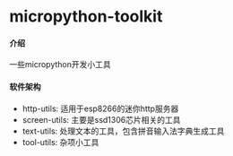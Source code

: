# micropython-toolkit

#### 介绍
一些micropython开发小工具

#### 软件架构
- http-utils: 适用于esp8266的迷你http服务器
- screen-utils: 主要是ssd1306芯片相关的工具
- text-utils: 处理文本的工具，包含拼音输入法字典生成工具
- tool-utils: 杂项小工具
